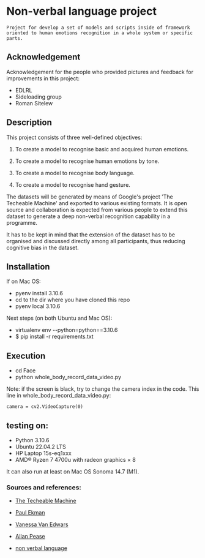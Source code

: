 # Non-verbal language project
    Project for develop a set of models and scripts inside of framework 
    oriented to human emotions recognition in a whole system or specific parts.

## Acknowledgement
Acknowledgement for the people who provided pictures and feedback for improvements in this project:
* EDLRL
* Sideloading group
* Roman Sitelew

## Description
This project consists of three well-defined objectives:

1. To create a model to recognise basic and acquired human emotions.

2. To create a model to recognise human emotions by tone.

3. To create a model to recognise body language.
4. To create a model to recognise hand gesture.

The datasets will be generated by means of Google's project 'The Techeable Machine' and exported to various existing formats. 
It is open source and collaboration is expected from various people to extend this dataset to generate a deep non-verbal recognition capability in a programme.

It has to be kept in mind that the extension of the dataset has to be organised and discussed directly among all participants, thus reducing cognitive bias in the dataset. 

## Installation

If on Mac OS:
- pyenv install 3.10.6
- cd to the dir where you have cloned this repo
- pyenv local 3.10.6

Next steps (on both Ubuntu and Mac OS):

- virtualenv env --python=python==3.10.6
- $ pip install -r requirements.txt

## Execution
- cd Face
- python whole_body_record_data_video.py

Note: if the screen is black, try to change the camera index in the code. 
This line in whole_body_record_data_video.py:
```
camera = cv2.VideoCapture(0)
```


## testing on:
- Python 3.10.6
- Ubuntu 22.04.2 LTS
- HP Laptop 15s-eq1xxx
- AMD® Ryzen 7 4700u with radeon graphics × 8

It can also run at least on Mac OS Sonoma 14.7 (M1).

### Sources and references:

* [The Techeable Machine](https://teachablemachine.withgoogle.com/)
    
* [Paul Ekman](https://www.paulekman.com/)
    
* [Vanessa Van Edwars](https://en.wikipedia.org/wiki/Vanessa_Van_Edwards)
    
* [Allan Pease](https://en.wikipedia.org/wiki/Allan_Pease)
    
* [non verbal language](https://en.wikipedia.org/wiki/Body_language)


